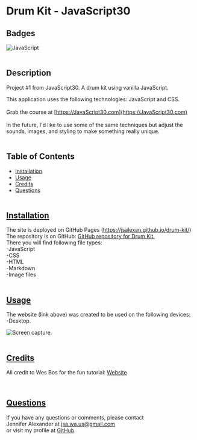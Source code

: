 # Drum Kit - JavaScript30


  ## Badges
  ![JavaScript](https://img.shields.io/badge/javascript-%23323330.svg?style=for-the-badge&logo=javascript&logoColor=%23F7DF1E)
  <br><br>
  

  ## Description
  Project #1 from JavaScript30. A drum kit using vanilla JavaScript. 
  <br>

  This application uses the following technologies: JavaScript and CSS.
  <br><br>
  Grab the course at [https://JavaScript30.com](https://JavaScript30.com)
  <br><br>
  In the future, I'd like to use some of the same techniques but adjust the sounds, images, and styling to make something really unique. 
  <br><br>

## Table of Contents
  - [Installation](#installation)
  - [Usage](#usage)
  - [Credits](#credits)
  - [Questions](#questions)
  <br><br>

  ## [Installation](#table-of-contents)
  The site is deployed on GitHub Pages (https://jsalexan.github.io/drum-kit/)<br>
  The repository is on GitHub: [GitHub repository for Drum Kit.](https://github.com/jsalexan/drum-kit) <br>
  There you will find following file types: <br>
  -JavaScript<br>
  -CSS<br>
  -HTML<br>
  -Markdown<br>
  -Image files<br>
  <br>
  
## [Usage](#table-of-contents)
  The website (link above) was created to be used on the following devices:<br> 
-Desktop.
 

  ![Screen capture.](https://user-images.githubusercontent.com/110498167/221326057-6631338b-ad49-4ed9-8a74-30d29879cbd7.png)
  <br><br>

  ## [Credits](#table-of-contents) 
  All credit to Wes Bos for the fun tutorial: [Website](https://wesbos.com/about)

  
  <br>
 
  ## [Questions](#table-of-contents)
  If you have any questions or comments, please contact <br>Jennifer Alexander at jsa.wa.us@gmail.com <br>or visit my profile at [GitHub](https://github.com/jsalexan/).
  
